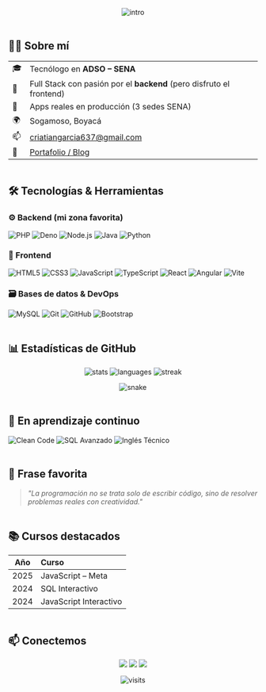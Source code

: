 <!-- ╔══════════════════════════════════════════════════════════╗ -->
<!-- ║                    BANNER ANIMADO                       ║ -->
<!-- ╚══════════════════════════════════════════════════════════╝ -->
<p align="center">
  <img src="https://readme-typing-svg.herokuapp.com?font=Fira+Code&size=28&duration=2500&pause=1000&color=00F700&center=true&vCenter=true&width=520&lines=Cristian+Garcia;Desarrollador+Full+Stack" alt="intro" />
</p>

<!-- separador con gradiente -->
<img src="https://github.com/Cril727/Cril727/blob/main/assets/divider.svg" width="100%" height="4px"/>

## 👨‍💻 Sobre mí
| | |
|---|---|
| 🎓 | Tecnólogo en **ADSO – SENA** |
| 🧠 | Full Stack con pasión por el **backend** (pero disfruto el frontend) |
| 🚀 | Apps reales en producción (3 sedes SENA) |
| 🌍 | Sogamoso, Boyacá |
| 📫 | <a href="mailto:criatiangarcia637@gmail.com">criatiangarcia637@gmail.com</a> |
| 📝 | <a href="https://cpro7.wordpress.com">Portafolio / Blog</a> |

<img src="https://github.com/Cril727/Cril727/blob/main/assets/divider.svg" width="100%" height="4px"/>

## 🛠️ Tecnologías & Herramientas

### ⚙️ Backend (mi zona favorita)
![PHP](https://img.shields.io/badge/-PHP-777BB4?logo=php&logoColor=white&style=for-the-badge)
![Deno](https://img.shields.io/badge/-Deno-000000?logo=deno&logoColor=white&style=for-the-badge)
![Node.js](https://img.shields.io/badge/-Node.js-339933?logo=nodedotjs&logoColor=white&style=for-the-badge)
![Java](https://img.shields.io/badge/-Java-ED8B00?logo=openjdk&logoColor=white&style=for-the-badge)
![Python](https://img.shields.io/badge/-Python-3776AB?logo=python&logoColor=white&style=for-the-badge)

### 🎨 Frontend
![HTML5](https://img.shields.io/badge/-HTML5-E34F26?logo=html5&logoColor=white&style=for-the-badge)
![CSS3](https://img.shields.io/badge/-CSS3-1572B6?logo=css3&logoColor=white&style=for-the-badge)
![JavaScript](https://img.shields.io/badge/-JS-F7DF1E?logo=javascript&logoColor=black&style=for-the-badge)
![TypeScript](https://img.shields.io/badge/-TS-007ACC?logo=typescript&logoColor=white&style=for-the-badge)
![React](https://img.shields.io/badge/-React-20232A?logo=react&logoColor=61DAFB&style=for-the-badge)
![Angular](https://img.shields.io/badge/-Angular-DD0031?logo=angular&logoColor=white&style=for-the-badge)
![Vite](https://img.shields.io/badge/-Vite-646CFF?logo=vite&logoColor=white&style=for-the-badge)

### 🗃️ Bases de datos & DevOps
![MySQL](https://img.shields.io/badge/-MySQL-4479A1?logo=mysql&logoColor=white&style=for-the-badge)
![Git](https://img.shields.io/badge/-Git-F05032?logo=git&logoColor=white&style=for-the-badge)
![GitHub](https://img.shields.io/badge/-GitHub-181717?logo=github&logoColor=white&style=for-the-badge)
![Bootstrap](https://img.shields.io/badge/-Bootstrap-7952B3?logo=bootstrap&logoColor=white&style=for-the-badge)

<img src="https://github.com/Cril727/Cril727/blob/main/assets/divider.svg" width="100%" height="4px"/>

## 📊 Estadísticas de GitHub
<p align="center">
  <img src="https://github-readme-stats.vercel.app/api?username=Cril727&show_icons=true&theme=tokyonight&hide_border=true" alt="stats"/>
  <img src="https://github-readme-stats.vercel.app/api/top-langs/?username=Cril727&layout=compact&theme=tokyonight&hide_border=true" alt="languages"/>
  <img src="https://streak-stats.demolab.com?user=Cril727&theme=tokyonight&hide_border=true" alt="streak"/>
</p>

<!-- Snake graph -->
<p align="center">
  <img src="https://raw.githubusercontent.com/Cril727/Cril727/output/github-contribution-grid-snake.svg" alt="snake"/>
</p>

<img src="https://github.com/Cril727/Cril727/blob/main/assets/divider.svg" width="100%" height="4px"/>

## 🌱 En aprendizaje continuo
![Clean Code](https://img.shields.io/badge/Clean%20Code-%23E44D26?logo=eslint&logoColor=white&style=for-the-badge)
![SQL Avanzado](https://img.shields.io/badge/SQL-4479A1?logo=mysql&logoColor=white&style=for-the-badge)
![Inglés Técnico](https://img.shields.io/badge/Ingl%C3%A9s%20T%C3%A9cnico-00457C?logo=duolingo&logoColor=white&style=for-the-badge)

<img src="https://github.com/Cril727/Cril727/blob/main/assets/divider.svg" width="100%" height="4px"/>

## 💬 Frase favorita
> *"La programación no se trata solo de escribir código, sino de resolver problemas reales con creatividad."*

<img src="https://github.com/Cril727/Cril727/blob/main/assets/divider.svg" width="100%" height="4px"/>

## 📚 Cursos destacados
| Año | Curso |
|:---:|:------|
| 2025 | JavaScript – Meta |
| 2024 | SQL Interactivo |
| 2024 | JavaScript Interactivo |

<img src="https://github.com/Cril727/Cril727/blob/main/assets/divider.svg" width="100%" height="4px"/>

## 📫 Conectemos
<p align="center">
  <a href="mailto:criatiangarcia637@gmail.com"><img src="https://img.shields.io/badge/Email-D14836?logo=gmail&logoColor=white&style=for-the-badge"></a>
  <a href="https://www.linkedin.com/in/"><img src="https://img.shields.io/badge/LinkedIn-Pendiente-0077B5?logo=linkedin&logoColor=white&style=for-the-badge"></a>
  <a href="https://cpro7.wordpress.com"><img src="https://img.shields.io/badge/WordPress-Portafolio-21759B?logo=wordpress&logoColor=white&style=for-the-badge"></a>
</p>

<p align="center">
  <img src="https://komarev.com/ghpvc/?username=Cril727&label=Visitas&color=0e75b6&style=flat" alt="visits"/>
</p>
